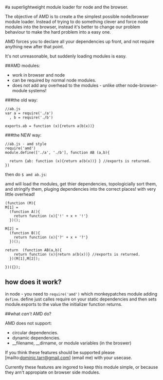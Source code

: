 #a superlightweight module loader for node and the browser.

The objective of AMD is to create a the simplest possible 
node/browser module loader. Instead of trying to do something 
clever and force node modules into the browser, instead it's 
better to change our problem behaviour to make the hard problem into a easy one.

AMD forces you to declare all your dependencies up front, 
and not require anything new after that point. 

It's not unreasonable, but suddenly loading modules is easy.

##AMD modules:

  * work in browser and node
  * can be required by normal node modules.
  * does not add any overhead to the modules - unlike other node-browser-module systems!

###the old way:

    //ab.js
    var a = require('./a')
      , b = require('./b')
      
    exports.ab = function (x){return a(b(x))}

###the NEW way:

    //ab.js - amd style
    require('amd')
    module.define(['./a', './b'], function AB (a,b){
    
      return {ab: function (x){return a(b(x))} } //exports is returned.
    })

then do `$ amd ab.js`:

amd will load the modules, get thier dependencies, topologicially sort them, 
and stringify them, pluging dependencies into the correct places! 
with very little overhead!

    (function (M){
    M[1] =
      (function A(){
        return function (x){'!' + x + '!'}
      })();
  
    M[2] =
      (function B(){
        return function (x){'?' + x + '?'}
      })();
  
    return  (function AB(a,b){
        return function (x){return a(b(x))} //exports is returned.
      })(M[1],M[2]);
  
    })({});

## how does it work?

in node - you need to `require('amd')` which monkeypatches module
adding `define`. define just calles require on your static dependencies
and then sets module.exports to the value the initializer function returns.

##what _can't_ AMD do?

AMD does not support:

  * circular dependencies.
  * dynamic dependencies.
  * __filename, __dirname, or module variables (in the broswer)

If you think these features should be supported please 
[mailto:dominic.tarr@gmail.com] (email me) with your usecase.

Currently these features are ingored to keep this module simple, 
or because they arn't appropiate on browser side modules.
